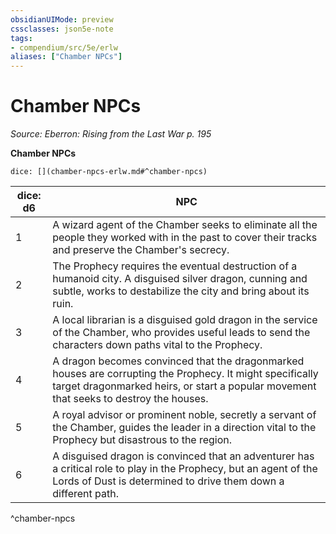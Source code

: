 ```yaml
---
obsidianUIMode: preview
cssclasses: json5e-note
tags:
- compendium/src/5e/erlw
aliases: ["Chamber NPCs"]
---
```

# Chamber NPCs
*Source: Eberron: Rising from the Last War p. 195* 

**Chamber NPCs**

`dice: [](chamber-npcs-erlw.md#^chamber-npcs)`

| dice: d6 | NPC |
|----------|-----|
| 1 | A wizard agent of the Chamber seeks to eliminate all the people they worked with in the past to cover their tracks and preserve the Chamber's secrecy. |
| 2 | The Prophecy requires the eventual destruction of a humanoid city. A disguised silver dragon, cunning and subtle, works to destabilize the city and bring about its ruin. |
| 3 | A local librarian is a disguised gold dragon in the service of the Chamber, who provides useful leads to send the characters down paths vital to the Prophecy. |
| 4 | A dragon becomes convinced that the dragonmarked houses are corrupting the Prophecy. It might specifically target dragonmarked heirs, or start a popular movement that seeks to destroy the houses. |
| 5 | A royal advisor or prominent noble, secretly a servant of the Chamber, guides the leader in a direction vital to the Prophecy but disastrous to the region. |
| 6 | A disguised dragon is convinced that an adventurer has a critical role to play in the Prophecy, but an agent of the Lords of Dust is determined to drive them down a different path. |
^chamber-npcs